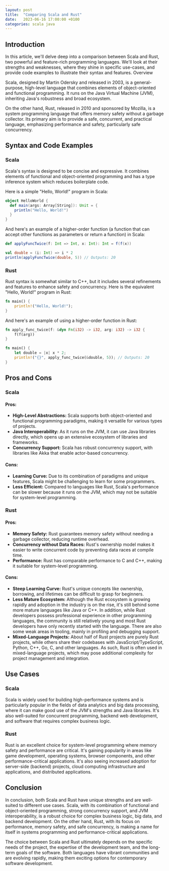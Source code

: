 ```yaml
---
layout: post
title:  "Comparing Scala and Rust"
date:   2023-06-16 17:00:00 +0100
categories: scala java
---
```


## Introduction

In this article, we'll delve deep into a comparison between Scala and Rust, two powerful and feature-rich programming languages. We'll look at their strengths and weaknesses, where they shine in specific use-cases, and provide code examples to illustrate their syntax and features.
Overview

Scala, designed by Martin Odersky and released in 2003, is a general-purpose, high-level language that combines elements of object-oriented and functional programming. It runs on the Java Virtual Machine (JVM), inheriting Java's robustness and broad ecosystem.

On the other hand, Rust, released in 2010 and sponsored by Mozilla, is a system programming language that offers memory safety without a garbage collector. Its primary aim is to provide a safe, concurrent, and practical language, emphasizing performance and safety, particularly safe concurrency.

## Syntax and Code Examples

### Scala

Scala's syntax is designed to be concise and expressive. It combines elements of functional and object-oriented programming and has a type inference system which reduces boilerplate code.

Here is a simple "Hello, World!" program in Scala:

```scala
object HelloWorld {
  def main(args: Array[String]): Unit = {
    println("Hello, World!")
  }
}
```

And here's an example of a higher-order function (a function that can accept other functions as parameters or return a function) in Scala:

```scala
def applyFuncTwice(f: Int => Int, x: Int): Int = f(f(x))

val double = (i: Int) => i * 2
println(applyFuncTwice(double, 5)) // Outputs: 20
```

### Rust

Rust syntax is somewhat similar to C++, but it includes several refinements and features to enhance safety and concurrency. Here is the equivalent "Hello, World!" program in Rust:

```rust
fn main() {
    println!("Hello, World!");
}
```

And here's an example of using a higher-order function in Rust:

```rust
fn apply_func_twice(f: &dyn Fn(i32) -> i32, arg: i32) -> i32 {
    f(f(arg))
}

fn main() {
    let double = |x| x * 2;
    println!("{}", apply_func_twice(&double, 5)); // Outputs: 20
}
```

## Pros and Cons

### Scala

#### Pros:

* **High-Level Abstractions:** Scala supports both object-oriented and functional programming paradigms, making it versatile for various types of projects.
* **Java Interoperability:** As it runs on the JVM, it can use Java libraries directly, which opens up an extensive ecosystem of libraries and frameworks.
* **Concurrency Support:** Scala has robust concurrency support, with libraries like Akka that enable actor-based concurrency.

#### Cons:

* **Learning Curve:** Due to its combination of paradigms and unique features, Scala might be challenging to learn for some programmers.
* **Less Efficient:** Compared to languages like Rust, Scala's performance can be slower because it runs on the JVM, which may not be suitable for system-level programming.

### Rust

#### Pros:

* **Memory Safety:** Rust guarantees memory safety without needing a garbage collector, reducing runtime overhead.
* **Concurrency without Data Races:** Rust's ownership model makes it easier to write concurrent code by preventing data races at compile time.
* **Performance:** Rust has comparable performance to C and C++, making it suitable for system-level programming.

#### Cons:

* **Steep Learning Curve:** Rust's unique concepts like ownership, borrowing, and lifetimes can be difficult to grasp for beginners.
* **Less Mature Ecosystem:** Although the Rust ecosystem is growing rapidly and adoption in the industry is on the rise, it's still behind some more mature languages like Java or C++. In addition, while Rust developers possess professional experience in other programming languages, the community is still relatively young and most Rust developers have only recently started with the language. There are also some weak areas in tooling, mainly in profiling and debugging support.
* **Mixed-Language Projects:** About half of Rust projects are purely Rust projects, while others share their codebases with JavaScript/TypeScript, Python, C++, Go, C, and other languages. As such, Rust is often used in mixed-language projects, which may pose additional complexity for project management and integration.

## Use Cases

### Scala

Scala is widely used for building high-performance systems and is particularly popular in the fields of data analytics and big data processing, where it can make good use of the JVM's strengths and Java libraries. It's also well-suited for concurrent programming, backend web development, and software that requires complex business logic.

### Rust

Rust is an excellent choice for system-level programming where memory safety and performance are critical. It's gaining popularity in areas like game development, operating systems, browser components, and other performance-critical applications. It's also seeing increased adoption for server-side (backend) projects, cloud computing infrastructure and applications, and distributed applications.

## Conclusion

In conclusion, both Scala and Rust have unique strengths and are well-suited to different use cases. Scala, with its combination of functional and object-oriented programming, strong concurrency support, and JVM interoperability, is a robust choice for complex business logic, big data, and backend development. On the other hand, Rust, with its focus on performance, memory safety, and safe concurrency, is making a name for itself in systems programming and performance-critical applications.

The choice between Scala and Rust ultimately depends on the specific needs of the project, the expertise of the development team, and the long-term goals of the software. Both languages have vibrant communities and are evolving rapidly, making them exciting options for contemporary software development.
